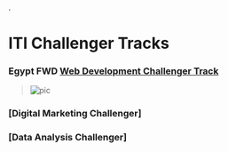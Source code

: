 
.

# ITI Challenger Tracks



###  Egypt FWD [Web Development Challenger Track](https://s3-us-west-2.amazonaws.com/udacity-printer/production/certificates/33735a14-16c3-4baa-a5db-bc1b103fd0ad.pdf)

> ![pic](https://user-images.githubusercontent.com/36210723/103142949-8703f180-4715-11eb-8ec0-b0522a18930b.png)



### [Digital Marketing Challenger]




### [Data Analysis Challenger]
